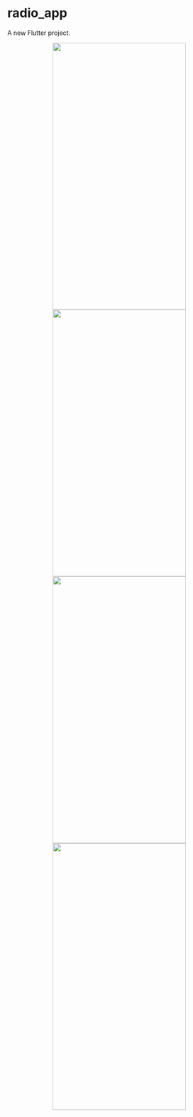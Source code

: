# radio_app

A new Flutter project.

<p align="center">
  <img width="300" height="600" src="https://github.com/Blentkaraman/EduFouRadio/assets/104327326/69cf17d7-e635-4b63-9747-05fadd2c73ca">
  <img width="300" height="600" src="https://github.com/Blentkaraman/EduFouRadio/assets/104327326/b43f4248-cda2-4442-a39c-d9234bfc9942">
  <img width="300" height="600" src="https://github.com/Blentkaraman/EduFouRadio/assets/104327326/3f44ef7e-8d22-436e-aede-ebfde5285ecf">
  <img width="300" height="600" src="https://github.com/Blentkaraman/EduFouRadio/assets/104327326/0dd5cde6-b080-403e-a724-ed008ab2d906">
</p>
